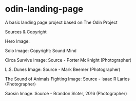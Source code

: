 # odin-landing-page
A basic landing page project based on The Odin Project


Sources & Copyright

Hero Image:



Solo Image:
Copyright: Sound Mind

Circa Survive Image:
Source - Porter McKnight (Photographer)


L.S. Dunes Image:
Source - Mark Beemer (Photographer)


The Sound of Animals Fighting Image:
Source - Isaac R Larios (Photographer)


Saosin Image: 
Source - Brandon Sloter, 2016 (Photographer)

